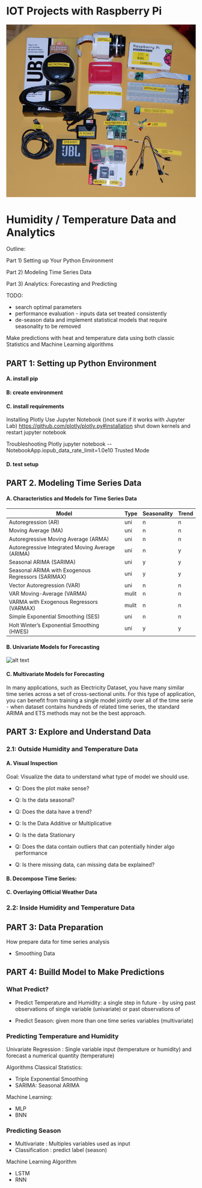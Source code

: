# IOT Projects with Raspberry Pi

![alt text](https://github.com/chalendony/iot/blob/master/images/collecting-hardware.png)


# Humidity / Temperature Data and Analytics 

Outline:

Part 1) Setting up Your Python Environment

Part 2) Modeling Time Series Data

Part 3) Analytics: Forecasting and Predicting 

TODO:
* search optimal parameters
* performance evaluation - inputs data set treated consistently
* de-season data and implement statistical models that require seasonality to be removed
 
 
 Make predictions with heat and temperature data using both classic Statistics and Machine Learning algorithms 

## PART 1: Setting up Python Environment

#### A. install pip 

#### B: create environment

#### C. install requirements

Installing Plotly
Use Jupyter Notebook ()not sure if it works with Jupyter Lab)
https://github.com/plotly/plotly.py#installation
shut down kernels and restart jupyter notebook

Troubleshooting
Plotly jupyter notebook --NotebookApp.iopub_data_rate_limit=1.0e10
Trusted Mode

#### D. test setup


## PART 2. Modeling Time Series Data


#### A. Characteristics and Models for Time Series Data



| Model                                                                              | Type  | Seasonality | Trend | 
|---------------------------------------------------------------------------------------|-------|-------------|-------| 
| Autoregression (AR)                                                                   | uni   | n           | n     | 
| Moving Average (MA)                                                                   | uni   | n           | n     | 
| Autoregressive Moving Average (ARMA)                                                  | uni   | n           | n     | 
| Autoregressive Integrated Moving Average (ARIMA)                                      | uni   | n           | y     | 
| Seasonal ARIMA (SARIMA)                            | uni   | y           | y     | 
| Seasonal ARIMA with Exogenous Regressors (SARIMAX) | uni   | y           | y     | 
| Vector Autoregression (VAR)                                                           | uni   | n           | n     | 
| VAR Moving-Average (VARMA)                                          | mulit | n           | n     | 
| VARMA with Exogenous Regressors (VARMAX)               | mulit | n           | n     | 
| Simple Exponential Smoothing (SES)                                                    | uni   | n           | n     | 
| Holt Winter’s Exponential Smoothing (HWES)                                            | uni   | y           | y     | 

#### B. Univariate Models for Forecasting 
  

![alt text](https://github.com/chalendony/iot-htsensor/blob/master/images/journal.pone.0194889.g002.PNG)


#### C. Multivariate Models for Forecasting

In many applications, such as Electricity Dataset, you have many similar time series across a set of cross-sectional units. For this type of application, you can benefit from training a single model jointly over all of the time serie - when dataset contains hundreds of related time series, the standard ARIMA and ETS methods may not be the best approach.


## PART 3: Explore and Understand Data


### 2.1: Outside Humidity and Temperature Data

#### A. Visual Inspection

Goal: Visualize the data to understand what type of model we should use. 

* Q: Does the plot make sense?

* Q: Is the data seasonal?

* Q: Does the data have a trend?

* Q: Is the Data Additive or Multiplicative

* Q: Is the data Stationary

* Q: Does the data contain outliers that can potentially hinder algo performance

* Q: Is there missing data, can missing data be explained?

#### B. Decompose Time Series:

#### C. Overlaying Official Weather Data

 


### 2.2: Inside Humidity and Temperature Data



## PART 3: Data Preparation 

How prepare data for time series analysis

* Smoothing Data 


## PART 4: Builld Model to Make Predictions


### What Predict?


* Predict Temperature and Humidity:  a single step in future - by using past observations of single variable (univariate) or past observations of 
 
 * Predict Season:  given more than one time series variables (multivariate) 


### Predicting Temperature and Humidity 

Univariate Regression : Single variable input (temperature or humidity) and forecast a  numerical quantity (temperature)


Algorithms Classical Statistics:

* Triple Exponential Smoothing
* SARIMA: Seasonal ARIMA

Machine Learning:
* MLP
* BNN



### Predicting Season 

* Multivariate : Multiples variables used as input 
* Classification : predict label (season)


Machine Learning Algorithm

* LSTM
* RNN
